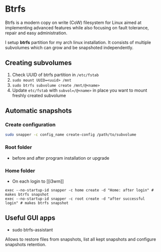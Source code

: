 # Btrfs
Btrfs is a modern copy on write (CoW) filesystem for Linux aimed at implementing advanced features while also focusing on fault tolerance, repair and easy administration. 

I setup **btrfs** partition for my arch linux installation.
It consists of multiple subvolumes which can grow and be snapshoted independently.

## Creating subvolumes
1. Check UUID of btrfs partition in `/etc/fstab`
2. `sudo mount UUID=<uuid> /mnt`
3. `sudo btrfs subvolume create /mnt/@<name>`
4. Update `etc/fstab` with `subvol=/@<name>` in place you want to mount freshly created subvolume

## Automatic snapshots
### Create configuration
```sh
sudo snapper -c config_name create-config /path/to/subvolume
```


### Root folder
* before and after program installation or upgrade

### Home folder
* On each login to [[i3wm]]

```
exec --no-startup-id snapper -c home create -d "Home: after login" # makes btrfs snapshot
exec --no-startup-id snapper -c root create -d "after successful login" # makes btrfs snapshot
```

## Useful GUI apps
* sudo btrfs-assistant

Allows to restore files from snapshots, list all kept snapshots and configure snapshots retention.